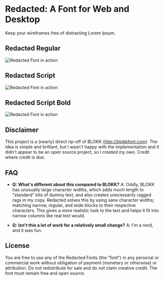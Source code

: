 # Redacted: A Font for Web and Desktop

Keep your wireframes free of distracting Lorem Ipsum.

## Redacted Regular
![Redacted Font in action](https://raw.github.com/christiannaths/Redacted-Font/screenshots/screenshots/redacted-regular-screenshot-01.png "Redacted!")

## Redacted Script
![Redacted Font in action](https://raw.github.com/christiannaths/Redacted-Font/screenshots/screenshots/redacted-script-regular-screenshot-01.png "Redacted!")

## Redacted Script Bold
![Redacted Font in action](https://raw.github.com/christiannaths/Redacted-Font/screenshots/screenshots/redacted-script-bold-screenshot-01.png "Redacted!")

## Disclaimer

This project is a (nearly) direct rip-off of BLOKK (http://blokkfont.com). The idea is simple and brilliant, but I wasn't happy with the implementation and it didn't appear to be an open source project, so I created my own. Credit where credit is due.

## FAQ

- **Q: What's different about this compared to BLOKK?**
A: Oddly, BLOKK has unusually large character widths, which adds much length to "standard" bits of dummy text, and also creates unecessarily ragged rags in my copy. Redacted solves this by using sane character widths; matching narrow, regular, and wide blocks to their respective characters. This gives a more realistic look to the text and helps it fit into narrow columns like real text would.

- **Q: Isn't this a lot of work for a relatively small change?**
 A: I'm a nerd, and it was fun.


## License

You are free to use any of the Redacted Fonts (the "font") in any personal or commercial work without obligation of payment (monetary or otherwise) or attribution. Do not redistribute for sale and do not claim creative credit. The font must remain free and open source.
